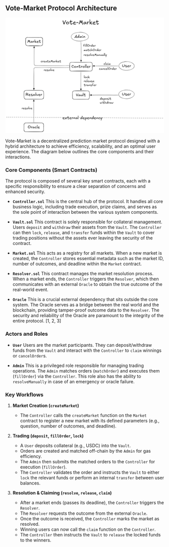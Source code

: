 ## Vote-Market Protocol Architecture

![Architecture](./architecture.png)

Vote-Market is a decentralized prediction market protocol designed with a hybrid architecture to achieve efficiency, scalability, and an optimal user experience. The diagram below outlines the core components and their interactions.

### Core Components (Smart Contracts)

The protocol is composed of several key smart contracts, each with a specific responsibility to ensure a clear separation of concerns and enhanced security.

*   **`Controller.sol`**
    This is the central hub of the protocol. It handles all core business logic, including trade execution, prize claims, and serves as the sole point of interaction between the various system components.

*   **`Vault.sol`**
    This contract is solely responsible for collateral management. Users `deposit` and `withdraw` their assets from the `Vault`. The `Controller` can then `lock`, `release`, and `transfer` funds within the `Vault` to cover trading positions without the assets ever leaving the security of the contract.

*   **`Market.sol`**
    This acts as a registry for all markets. When a new market is created, the `Controller` stores essential metadata such as the market ID, number of outcomes, and deadline within the `Market` contract.

*   **`Resolver.sol`**
    This contract manages the market resolution process. When a market ends, the `Controller` triggers the `Resolver`, which then communicates with an external `Oracle` to obtain the true outcome of the real-world event.

*   **`Oracle`**
    This is a crucial external dependency that sits outside the core system. The Oracle serves as a bridge between the real world and the blockchain, providing tamper-proof outcome data to the `Resolver`. The security and reliability of the Oracle are paramount to the integrity of the entire protocol. [1, 2, 3]

### Actors and Roles

*   **`User`**
    Users are the market participants. They can deposit/withdraw funds from the `Vault` and interact with the `Controller` to `claim` winnings or `cancelOrder`s.

*   **`Admin`**
    This is a privileged role responsible for managing trading operations. The `Admin` matches orders (`matchOrder`) and executes them (`fillOrder`) via the `Controller`. This role also has the ability to `resolveManually` in case of an emergency or oracle failure.

### Key Workflows

1.  **Market Creation (`createMarket`)**
    *   The `Controller` calls the `createMarket` function on the `Market` contract to register a new market with its defined parameters (e.g., question, number of outcomes, and deadline).

2.  **Trading (`deposit`, `fillOrder`, `lock`)**
    *   A `User` deposits collateral (e.g., USDC) into the `Vault`.
    *   Orders are created and matched off-chain by the `Admin` for gas efficiency.
    *   The `Admin` then submits the matched orders to the `Controller` for execution (`fillOrder`).
    *   The `Controller` validates the order and instructs the `Vault` to either `lock` the relevant funds or perform an internal `transfer` between user balances.

3.  **Resolution & Claiming (`resolve`, `release`, `claim`)**
    *   After a market ends (passes its deadline), the `Controller` triggers the `Resolver`.
    *   The `Resolver` requests the outcome from the external `Oracle`.
    *   Once the outcome is received, the `Controller` marks the market as resolved.
    *   Winning users can now call the `claim` function on the `Controller`.
    *   The `Controller` then instructs the `Vault` to `release` the locked funds to the winners.